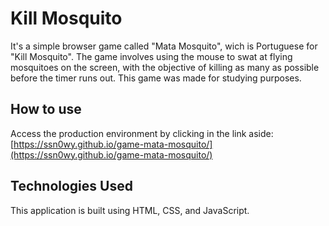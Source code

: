# Kill Mosquito

It's a simple browser game called "Mata Mosquito", wich is Portuguese for "Kill Mosquito". The game involves using the mouse to swat at flying mosquitoes
on the screen, with the objective of killing as many as possible before the timer runs out. This game was made for studying purposes.

## How to use

Access the production environment by clicking in the link aside: [https://ssn0wy.github.io/game-mata-mosquito/](https://ssn0wy.github.io/game-mata-mosquito/)

## Technologies Used

This application is built using HTML, CSS, and JavaScript.

